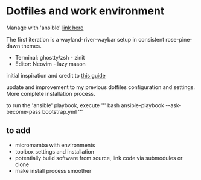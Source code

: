 # Dotfiles and work environment

Manage with 'ansible' [link here](https://docs.ansible.com/)

The first iteration is a wayland-river-waybar setup in consistent rose-pine-dawn themes.
- Terminal: ghostty/zsh - zinit
- Editor: Neovim - lazy mason

initial inspiration and credit to [this guide](https://phelipetls.github.io/posts/introduction-to-ansible/)

update and improvement to my previous dotfiles configuration and settings. More complete
installation process.

to run the 'ansible' playbook, execute
''' bash
ansible-playbook --ask-become-pass bootstrap.yml
'''


## to add
- micromamba with environments
- toolbox settings and installation
- potentially build software from source, link code via submodules or clone
- make install process smoother

